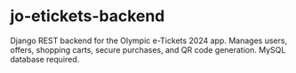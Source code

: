 # jo-etickets-backend
Django REST backend for the Olympic e-Tickets 2024 app. Manages users, offers, shopping carts, secure purchases, and QR code generation. MySQL database required.

